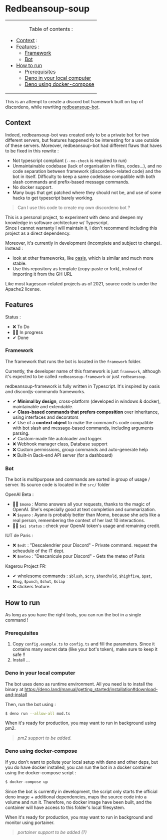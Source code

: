 # Redbeansoup-soup

<table><tbody><tr><td><p align="center">Table of contents : </p>

- [Context](#context) :
- [Features](#features) :
  - [Framework](#framework)
  - [Bot](#bot)
- [How to run](#how-to-run)
  - [Prerequisites](#prerequisites)
  - [Deno in your local computer](#deno-in-your-local-computer)
  - [Deno using docker-compose](#deno-using-docker-compose)

</td></tr></tbody></table>
  
This is an attempt to create a discord bot framework built on top of discordeno, while rewriting [redbeansoup-bot](https://github.com/LoganTann/redbeansoup-bot).

## Context

Indeed, redbeansoup-bot was created only to be a private bot for two different servers, but features happened to be interesting for a use outside of these servers. Moreover, redbeansoup-bot had different flaws that haves to be fixed in this rewrite : 
- Not typescript compliant (`--no-check` is required to run)
- Unmaintainable codebase (lack of organisation in files, codes...), and no code separation between framework (discordeno-related code) and the bot in itself. Difficulty to keep a same codebase compatible with both slash commands and prefix-based message commands.
- No docker support.
- Many bugs that get patched where they should not be, and use of some hacks to get typescript barely working.


> Can I use this code to create my own discordeno bot ?

This is a personal project, to experiment with deno and deepen my knowledge in software architecture w/ Typescript.  
Since I cannot warranty I will maintain it, i don't recommend including this project as a direct dependency. 

Moreover, it's currently in development (incomplete and subject to change). Instead :
- look at other frameworks, like [oasis](https://github.com/yuzudev/oasis), which is similar and much more stable.
- Use this repository as template (copy-paste or fork), instead of importing it from the GH URL

Like most kagescan-related projects as of 2021, source code is under the Apache2 license.

## Features

Status : 
- ❌ To Do
- 🏃‍♂️ In progress
- ✔ Done

### Framework

The framework that runs the bot is located in the `framework` folder.

Currently, the developer name of this framework is just `framework`, although it's expected to be called `redbeansoup-framework` or just `redbeansoup`.

redbeansoup-framework is fully written in Typescript. It's inspired by oasis and discordjs-commando frameworks.

- ✔ **Minimal by design**, cross-platform (developed in windows & docker), maintainable and extendable.
- ✔ **Class-based commands that prefers composition** over inheritance, using interfaces and decorators
- ✔ Use of a **context object** to make the command's code compatible with bot slash and message-based commands, including arguments parsing.
- ✔ Custom-made file autoloader and logger. 
- ❌ Webhook manager class, Database support
- ❌ Custom permissions, group commands and auto-generate help
- ❌ Built-in Back-end API server (for a dashboard)

### Bot

The bot is multipurpose and commands are sorted in group of usage / server. Its source code is located in the `src/` folder

OpenAI Beta : 
- 🏃‍♂️ `$momo` : Momo answers all your requests, thanks to the magic of OpenAI. She's especially good at text completion and summarization.
- ❌ `$ayano` : Ayano is probably better than Momo, because she acts like a real person, remembering the context of her last 10 interactions.
- 🏃‍♂️ `$ai status` : check your OpenAI token's usage and remaining credit.

IUT de Paris : 
- ❌ `$edt` : "Descalendrier pour Discord" - Private command. request the scheudule of the IT dept.
- ❌ `$meteo` : "Descanicule pour Discord" - Gets the meteo of Paris

Kagerou Project FR:
- ✔ wholesome commands : `$blush`, `$cry`, `$handhold`, `$highfive`, `$pat`, `$hug`, `$punch`, `$shut`, `$slap`
- ❌ stickers feature.

## How to run

As long as you have the right tools, you can run the bot in a single command !

### Prerequisites

1. Copy `config.example.ts` to `config.ts` and fill the parameters. Since it contains many secret data (like your bot's token), make sure to keep it safe !!
2. Install ...

### Deno in your local computer

The bot uses deno as runtime environment. All you need is to install the binary at https://deno.land/manual/getting_started/installation#download-and-install

Then, run the bot using :

```sh
$ deno run --allow-all mod.ts
```

When it's ready for production, you may want to run in background using pm2.

> *pm2 support to be added.*

### Deno using docker-compose

If you don't want to pollute your local setup with deno and other deps, but you do have docker installed, you can run the bot in a docker container using the docker-compose script :

```sh
$ docker-compose up
```

Since the bot is currently in development, the script only starts the official deno image + additional dependencies, maps the source code into a volume and run it. Therefore, no docker image have been built, and the container will have access to this folder's local filesystem.

When it's ready for production, you may want to run in background and monitor using portainer.

> *portainer support to be added (?)*
